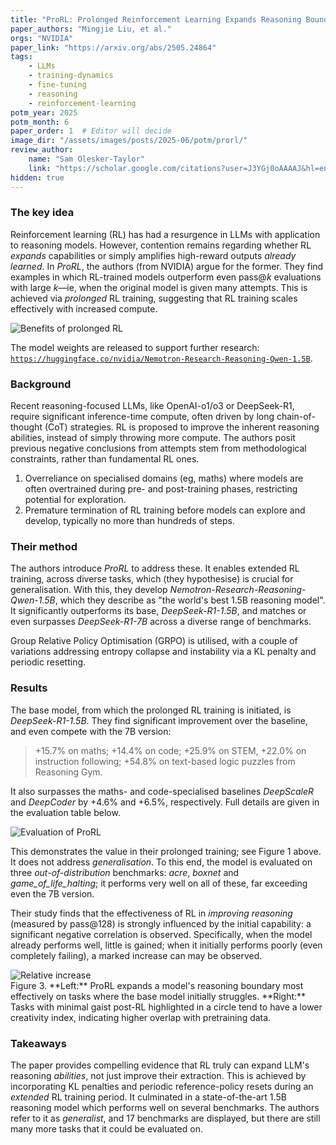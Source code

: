 ```yaml
---
title: "ProRL: Prolonged Reinforcement Learning Expands Reasoning Boundaries in Large Language Models"
paper_authors: "Mingjie Liu, et al."
orgs: "NVIDIA"
paper_link: "https://arxiv.org/abs/2505.24864"
tags:
    - LLMs
    - training-dynamics
    - fine-tuning
    - reasoning
    - reinforcement-learning
potm_year: 2025
potm_month: 6
paper_order: 1  # Editor will decide
image_dir: "/assets/images/posts/2025-06/potm/prorl/"
review_author:
    name: "Sam Olesker-Taylor"
    link: "https://scholar.google.com/citations?user=J3YGj0oAAAAJ&hl=en"
hidden: true
---
```


### The key idea

Reinforcement learning (RL) has had a resurgence in LLMs with application to reasoning models. However, contention remains regarding whether RL *expands* capabilities or simply amplifies high-reward outputs *already learned*. In *ProRL*, the authors (from NVIDIA) argue for the former. They find examples in which RL-trained models outperform even pass@*k* evaluations with large *k*—ie, when the original model is given many attempts. This is achieved via *prolonged* RL training, suggesting that RL training scales effectively with increased compute.

<img src="{{ page.image_dir | append: 'figure_1.png' | relative_url }}" alt="Benefits of prolonged RL">

The model weights are released to support further research: [`https://huggingface.co/nvidia/Nemotron-Research-Reasoning-Qwen-1.5B`](https://huggingface.co/nvidia/Nemotron-Research-Reasoning-Qwen-1.5B).

### Background

Recent reasoning-focused LLMs, like OpenAI-o1/o3 or DeepSeek-R1, require significant inference-time compute, often driven by long chain-of-thought (CoT) strategies. RL is proposed to improve the inherent reasoning abilities, instead of simply throwing more compute. The authors posit previous negative conclusions from attempts stem from methodological constraints, rather than fundamental RL ones.

1.  Overreliance on specialised domains (eg, maths) where models are often overtrained during pre- and post-training phases, restricting potential for exploration.
2.  Premature termination of RL training before models can explore and develop, typically no more than hundreds of steps.

### Their method

The authors introduce *ProRL* to address these. It enables extended RL training, across diverse tasks, which (they hypothesise) is crucial for generalisation. With this, they develop *Nemotron-Research-Reasoning-Qwen-1.5B*, which they describe as "the world's best 1.5B reasoning model". It significantly outperforms its base, *DeepSeek-R1-1.5B*, and matches or even surpasses *DeepSeek-R1-7B* across a diverse range of benchmarks.

Group Relative Policy Optimisation (GRPO) is utilised, with a couple of variations addressing entropy collapse and instability via a KL penalty and periodic resetting.

### Results

The base model, from which the prolonged RL training is initiated, is *DeepSeek-R1-1.5B*. They find significant improvement over the baseline, and even compete with the 7B version:
    
>   +15.7% on maths; +14.4% on code; +25.9% on STEM, +22.0% on instruction following; +54.8% on text-based logic puzzles from Reasoning Gym.

It also surpasses the maths- and code-specialised baselines *DeepScaleR* and *DeepCoder* by +4.6% and +6.5%, respectively. Full details are given in the evaluation table below.

<img src="{{ page.image_dir | append: 'tables.png' | relative_url }}" alt="Evaluation of ProRL">

This demonstrates the value in their prolonged training; see Figure 1 above. It does not address *generalisation*. To this end, the model is evaluated on three *out-of-distribution* benchmarks: *acre*, *boxnet* and *game\_of\_life\_halting*; it performs very well on all of these, far exceeding even the 7B version.

Their study finds that the effectiveness of RL in *improving reasoning* (measured by pass@128) is strongly influenced by the initial capability: a significant negative correlation is observed. Specifically, when the model already performs well, little is gained; when it initially performs poorly (even completely failing), a marked increase can may be observed.

<img src="{{ page.image_dir | append: 'figure_3.png' | relative_url }}" alt="Relative increase">
<figcaption>Figure 3. **Left:** ProRL expands a model's reasoning boundary most effectively on tasks where the base model initially struggles. **Right:** Tasks with minimal gaist post-RL highlighted in a circle tend to have a lower creativity index, indicating higher overlap with pretraining data.</figcaption>


### Takeaways

The paper provides compelling evidence that RL truly can expand LLM's reasoning *abilities*, not just improve their extraction. This is achieved by incorporating KL penalties and periodic reference-policy resets during an *extended* RL training period. It culminated in a state-of-the-art 1.5B reasoning model which performs well on several benchmarks. The authors refer to it as *generalist*, and 17 benchmarks are displayed, but there are still many more tasks that it could be evaluated on.
